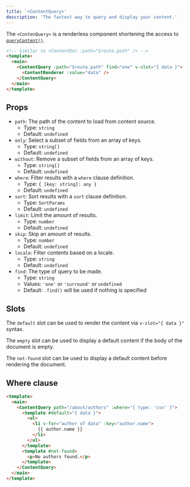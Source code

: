 ```yaml
---
title: '<ContentQuery>'
description: 'The fastest way to query and display your content.'
---
```


The `<ContenQuery>` is a renderless component shortening the access to [`queryContent()`](/composables/query-content).

```html [pages/[...slug\\].vue]
<!-- Similar to <ContentDoc :path="$route.path" /> -->
<template>
  <main>
    <ContentQuery :path="$route.path" find="one" v-slot="{ data }">
      <ContentRenderer :value="data" />
    </ContentQuery>
  </main>
</template>
```

## Props

- `path`: The path of the content to load from content source.
  - Type: `string`
  - Default: `undefined`
- `only`: Select a subset of fields from an array of keys.
  - Type: `string[]`
  - Default: `undefined`
- `without`: Remove a subset of fields from an array of keys.
  - Type: `string[]`
  - Default: `undefined`
- `where`: Filter results with a `where` clause definition.
  - Type: `{ [key: string]: any }`
  - Default: `undefined`
- `sort`: Sort results with a `sort` clause definition.
  - Type: `SortParams`
  - Default: `undefined`
- `limit`: Limit the amount of results.
  - Type: `number`
  - Default: `undefined`
- `skip`: Skip an amount of results.
  - Type: `number`
  - Default: `undefined`
- `locale`: Filter contents based on a locale.
  - Type: `string`
  - Default: `undefined`
- `find`: The type of query to be made.
  - Type: `string`
  - Values: `'one'` or `'surround'` or `undefined`
  - Default: `.find()` will be used if nothing is specified

## Slots

The `default` slot can be used to render the content via `v-slot="{ data }"` syntax.

The `empty` slot can be used to display a default content if the body of the document is empty.

The `not-found` slot can be used to display a default content before rendering the document.

## Where clause

```html [pages/about.vue]
<template>
  <main>
    <ContentQuery path="/about/authors" :where="{ type: 'csv' }">
      <template #default="{ data }">
        <ul>
          <li v-for="author of data" :key="author.name">
            {{ author.name }}
          </li>
        </ul>
      </template>
      <template #not-found>
        <p>No authors found.</p>
      </template>
    </ContentQuery>
  </main>
</template>
```
